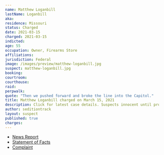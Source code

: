 ```yaml
---
name: Matthew Loganbill
lastName: Loganbill
aka:
residence: Missouri
status: Charged
date: 2021-03-15
charged: 2021-03-15
indicted:
age: 55
occupation: Owner, Firearms Store
affiliations:
jurisdiction: Federal
image: /images/preview/matthew-loganbill.jpg
suspect: matthew-loganbill.jpg
booking:
courtroom:
courthouse:
raid:
perpwalk:
quote: "Then we pushed forward and broke the line into the Capitol."
title: Matthew Loganbill charged on March 15, 2021
description: Click for latest case details. Suspects innocent until proven guilty.
author: seditiontrack
layout: suspect
published: true
charges:
---
```


- [News Report](https://www.kshb.com/news/crime/missouri-firearms-store-owner-charged-in-connection-to-capitol-riot)
- [Statement of Facts](https://www.justice.gov/usao-dc/case-multi-defendant/file/1380626/download)
- [Complaint](https://www.justice.gov/usao-dc/case-multi-defendant/file/1380631/download)
